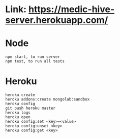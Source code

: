 # Link: https://medic-hive-server.herokuapp.com/

# Node

```
npm start, to run server
npm test, to run all tests
```

# Heroku 

```
heroku create
heroku addons:create mongolab:sandbox
heroku config
git push heroku master
heroku logs
heroku open
heroku config:set <key>=<value>
heroku config:unset <key>
heroku config:get <key>
